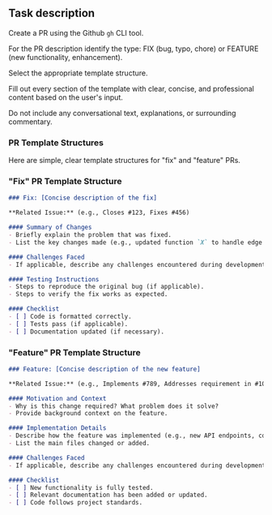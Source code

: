 ## Task description

Create a PR using the Github `gh` CLI tool.

For the PR description identify the type: FIX (bug, typo, chore) or FEATURE (new functionality, enhancement).

Select the appropriate template structure.

Fill out every section of the template with clear, concise, and professional content based on the user's input.

Do not include any conversational text, explanations, or surrounding commentary.

### PR Template Structures

Here are simple, clear template structures for "fix" and "feature" PRs.

### "Fix" PR Template Structure

```markdown
### Fix: [Concise description of the fix]

**Related Issue:** (e.g., Closes #123, Fixes #456)

#### Summary of Changes
- Briefly explain the problem that was fixed.
- List the key changes made (e.g., updated function `X` to handle edge case `Y`).

#### Challenges Faced
- If applicable, describe any challenges encountered during development.

#### Testing Instructions
- Steps to reproduce the original bug (if applicable).
- Steps to verify the fix works as expected.

#### Checklist
- [ ] Code is formatted correctly.
- [ ] Tests pass (if applicable).
- [ ] Documentation updated (if necessary).
```

### "Feature" PR Template Structure

```markdown
### Feature: [Concise description of the new feature]

**Related Issue:** (e.g., Implements #789, Addresses requirement in #101)

#### Motivation and Context
- Why is this change required? What problem does it solve?
- Provide background context on the feature.

#### Implementation Details
- Describe how the feature was implemented (e.g., new API endpoints, component structure).
- List the main files changed or added.

#### Challenges Faced
- If applicable, describe any challenges encountered during development.

#### Checklist
- [ ] New functionality is fully tested.
- [ ] Relevant documentation has been added or updated.
- [ ] Code follows project standards.
```